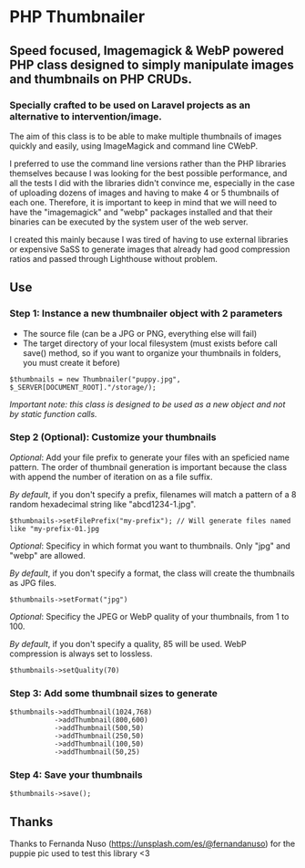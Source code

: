 # PHP Thumbnailer

## Speed focused, Imagemagick &amp; WebP powered PHP class designed to simply manipulate images and thumbnails on PHP CRUDs.
### Specially crafted to be used on Laravel projects as an alternative to intervention/image.

The aim of this class is to be able to make multiple thumbnails of images quickly and easily, using ImageMagick and command line CWebP. 

I preferred to use the command line versions rather than the PHP libraries themselves because I was looking for the best possible performance, and all the tests I did with the libraries didn't convince me, especially in the case of uploading dozens of images and having to make 4 or 5 thumbnails of each one. Therefore, it is important to keep in mind that we will need to have the "imagemagick" and "webp" packages installed and that their binaries can be executed by the system user of the web server.

I created this mainly because I was tired of having to use external libraries or expensive SaSS to generate images that already had good compression ratios and passed through Lighthouse without problem.

## Use

### Step 1: Instance a new thumbnailer object with 2 parameters

- The source file (can be a JPG or PNG, everything else will fail)
- The target directory of your local filesystem (must exists before call save() method, so if you want to organize your thumbnails in folders, you must create it before)

```
$thumbnails = new Thumbnailer("puppy.jpg", $_SERVER[DOCUMENT_ROOT]."/storage/);
```

_Important note: this class is designed to be used as a new object and not by static function calls._

### Step 2 (Optional): Customize your thumbnails

_Optional_: Add your file prefix to generate your files with an speficied name pattern. The order of thumbnail generation is important because the class with append the number of iteration on as a file suffix.

_By default_, if you don't specify a prefix, filenames will match a pattern of a 8 random hexadecimal string like "abcd1234-1.jpg".

```
$thumbnails->setFilePrefix("my-prefix"); // Will generate files named like "my-prefix-01.jpg
```

_Optional_: Specificy in which format you want to thumbnails. Only "jpg" and "webp" are allowed.

_By default_, if you don't specify a format, the class will create the thumbnails as JPG files.

```
$thumbnails->setFormat("jpg")
```

_Optional_: Specificy the JPEG or WebP quality of your thumbnails, from 1 to 100. 

_By default_, if you don't specify a quality, 85 will be used. WebP compression is always set to lossless.

```
$thumbnails->setQuality(70)
```

### Step 3: Add some thumbnail sizes to generate

```
$thumbnails->addThumbnail(1024,768)
           ->addThumbnail(800,600)
           ->addThumbnail(500,50)
           ->addThumbnail(250,50)
           ->addThumbnail(100,50)
           ->addThumbnail(50,25)
```

### Step 4: Save your thumbnails

```
$thumbnails->save();
```

## Thanks

Thanks to Fernanda Nuso (https://unsplash.com/es/@fernandanuso) for the puppie pic used to test this library <3
